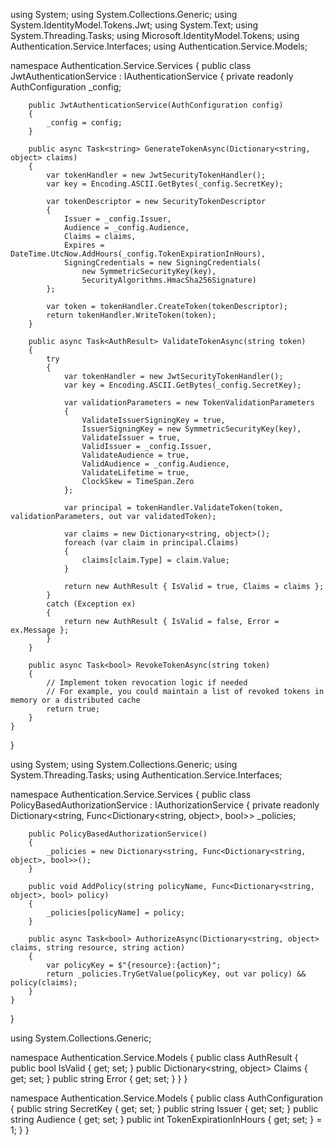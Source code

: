 using System;
using System.Collections.Generic;
using System.IdentityModel.Tokens.Jwt;
using System.Text;
using System.Threading.Tasks;
using Microsoft.IdentityModel.Tokens;
using Authentication.Service.Interfaces;
using Authentication.Service.Models;

namespace Authentication.Service.Services
{
    public class JwtAuthenticationService : IAuthenticationService
    {
        private readonly AuthConfiguration _config;
        
        public JwtAuthenticationService(AuthConfiguration config)
        {
            _config = config;
        }

        public async Task<string> GenerateTokenAsync(Dictionary<string, object> claims)
        {
            var tokenHandler = new JwtSecurityTokenHandler();
            var key = Encoding.ASCII.GetBytes(_config.SecretKey);
            
            var tokenDescriptor = new SecurityTokenDescriptor
            {
                Issuer = _config.Issuer,
                Audience = _config.Audience,
                Claims = claims,
                Expires = DateTime.UtcNow.AddHours(_config.TokenExpirationInHours),
                SigningCredentials = new SigningCredentials(
                    new SymmetricSecurityKey(key),
                    SecurityAlgorithms.HmacSha256Signature)
            };

            var token = tokenHandler.CreateToken(tokenDescriptor);
            return tokenHandler.WriteToken(token);
        }

        public async Task<AuthResult> ValidateTokenAsync(string token)
        {
            try
            {
                var tokenHandler = new JwtSecurityTokenHandler();
                var key = Encoding.ASCII.GetBytes(_config.SecretKey);

                var validationParameters = new TokenValidationParameters
                {
                    ValidateIssuerSigningKey = true,
                    IssuerSigningKey = new SymmetricSecurityKey(key),
                    ValidateIssuer = true,
                    ValidIssuer = _config.Issuer,
                    ValidateAudience = true,
                    ValidAudience = _config.Audience,
                    ValidateLifetime = true,
                    ClockSkew = TimeSpan.Zero
                };

                var principal = tokenHandler.ValidateToken(token, validationParameters, out var validatedToken);
                
                var claims = new Dictionary<string, object>();
                foreach (var claim in principal.Claims)
                {
                    claims[claim.Type] = claim.Value;
                }

                return new AuthResult { IsValid = true, Claims = claims };
            }
            catch (Exception ex)
            {
                return new AuthResult { IsValid = false, Error = ex.Message };
            }
        }

        public async Task<bool> RevokeTokenAsync(string token)
        {
            // Implement token revocation logic if needed
            // For example, you could maintain a list of revoked tokens in memory or a distributed cache
            return true;
        }
    }
} 

using System;
using System.Collections.Generic;
using System.Threading.Tasks;
using Authentication.Service.Interfaces;

namespace Authentication.Service.Services
{
    public class PolicyBasedAuthorizationService : IAuthorizationService
    {
        private readonly Dictionary<string, Func<Dictionary<string, object>, bool>> _policies;

        public PolicyBasedAuthorizationService()
        {
            _policies = new Dictionary<string, Func<Dictionary<string, object>, bool>>();
        }

        public void AddPolicy(string policyName, Func<Dictionary<string, object>, bool> policy)
        {
            _policies[policyName] = policy;
        }

        public async Task<bool> AuthorizeAsync(Dictionary<string, object> claims, string resource, string action)
        {
            var policyKey = $"{resource}:{action}";
            return _policies.TryGetValue(policyKey, out var policy) && policy(claims);
        }
    }
} 


using System.Collections.Generic;

namespace Authentication.Service.Models
{
    public class AuthResult
    {
        public bool IsValid { get; set; }
        public Dictionary<string, object> Claims { get; set; }
        public string Error { get; set; }
    }
} 

namespace Authentication.Service.Models
{
    public class AuthConfiguration
    {
        public string SecretKey { get; set; }
        public string Issuer { get; set; }
        public string Audience { get; set; }
        public int TokenExpirationInHours { get; set; } = 1;
    }
} 

